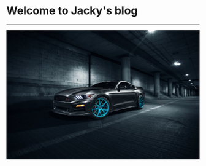 # Welcome to Jacky's  blog

***

![image-20200326230023390](https://raw.githubusercontent.com/471784224/myblog/master/img/image-20200326230023390.png)





